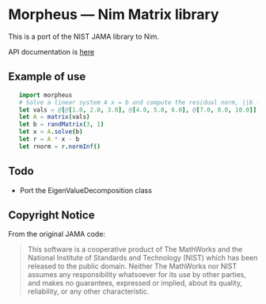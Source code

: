 # Morpheus — Nim Matrix library

This is a port of the NIST JAMA library to Nim.

API documentation is [here](https://rawgit.com/notTito/morpheus/master/htmldocs/morpheus.html)

## Example of use

```nim
   import morpheus
   # Solve a linear system A x = b and compute the residual norm, ||b - A x||.
   let vals = @[@[1.0, 2.0, 3.0], @[4.0, 5.0, 6.0], @[7.0, 8.0, 10.0]]
   let A = matrix(vals)
   let b = randMatrix(3, 1)
   let x = A.solve(b)
   let r = A * x - b
   let rnorm = r.normInf()
```

## Todo
- Port the EigenValueDecomposition class

## Copyright Notice
From the original JAMA code:

> This software is a cooperative product of The MathWorks and the National 
> Institute of Standards and Technology (NIST) which has been released to the 
> public domain. Neither The MathWorks nor NIST assumes any responsibility 
> whatsoever for its use by other parties, and makes no guarantees, expressed or 
> implied, about its quality, reliability, or any other characteristic.
